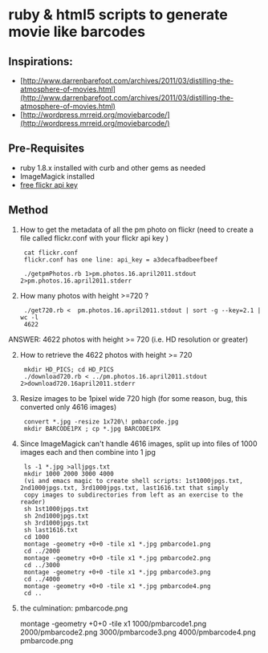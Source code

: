# ruby & html5 scripts to generate movie like barcodes
## Inspirations:
* [http://www.darrenbarefoot.com/archives/2011/03/distilling-the-atmosphere-of-movies.html](http://www.darrenbarefoot.com/archives/2011/03/distilling-the-atmosphere-of-movies.html)
* [http://wordpress.mrreid.org/moviebarcode/](http://wordpress.mrreid.org/moviebarcode/)

## Pre-Requisites

* ruby 1.8.x installed with curb and other gems as needed 
* ImageMagick installed
* [free flickr api key](http://www.flickr.com/services/apps/create/apply)

## Method

1. How to get the metadata of all the pm photo on flickr (need to create a file called flickr.conf with your flickr api key )
    
        cat flickr.conf
        flickr.conf has one line: api_key = a3decafbadbeefbeef

        ./getpmPhotos.rb 1>pm.photos.16.april2011.stdout 2>pm.photos.16.april2011.stderr

1. How many photos with height >=720 ?

        ./get720.rb <  pm.photos.16.april2011.stdout | sort -g --key=2.1 | wc -l
        4622

ANSWER: 4622 photos with height >= 720 (i.e. HD resolution or greater)

2. How to retrieve the 4622 photos with height >= 720

        mkdir HD_PICS; cd HD_PICS
        ./download720.rb < ../pm.photos.16.april2011.stdout 2>download720.16april2011.stderr

3. Resize images to be 1pixel wide 720 high (for some reason, bug, this converted only 4616 images)

        convert *.jpg -resize 1x720\! pmbarcode.jpg
        mkdir BARCODE1PX ; cp *.jpg BARCODE1PX

4. Since ImageMagick can't handle 4616 images, split up into files of 1000 images each and then combine into 1 jpg

        ls -1 *.jpg >alljpgs.txt
        mkdir 1000 2000 3000 4000
        (vi and emacs magic to create shell scripts: 1st1000jpgs.txt, 2nd1000jpgs.txt, 3rd1000jpgs.txt, last1616.txt that simply 
        copy images to subdirectories from left as an exercise to the reader)
        sh 1st1000jpgs.txt
        sh 2nd1000jpgs.txt
        sh 3rd1000jpgs.txt 
        sh last1616.txt 
        cd 1000
        montage -geometry +0+0 -tile x1 *.jpg pmbarcode1.png
        cd ../2000
        montage -geometry +0+0 -tile x1 *.jpg pmbarcode2.png
        cd ../3000
        montage -geometry +0+0 -tile x1 *.jpg pmbarcode3.png
        cd ../4000
        montage -geometry +0+0 -tile x1 *.jpg pmbarcode4.png
        cd ..

5. the culmination: pmbarcode.png

    montage -geometry +0+0 -tile x1 1000/pmbarcode1.png 2000/pmbarcode2.png 3000/pmbarcode3.png 4000/pmbarcode4.png pmbarcode.png
